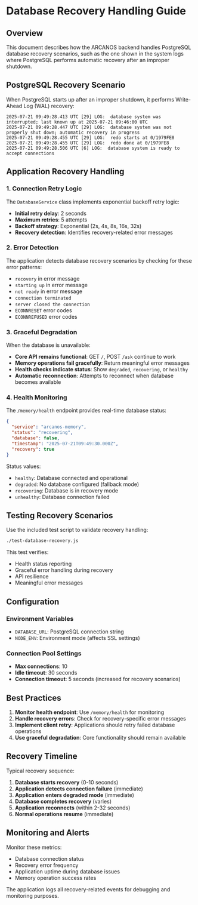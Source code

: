 # Database Recovery Handling Guide

## Overview

This document describes how the ARCANOS backend handles PostgreSQL database recovery scenarios, such as the one shown in the system logs where PostgreSQL performs automatic recovery after an improper shutdown.

## PostgreSQL Recovery Scenario

When PostgreSQL starts up after an improper shutdown, it performs Write-Ahead Log (WAL) recovery:

```
2025-07-21 09:49:28.413 UTC [29] LOG:  database system was interrupted; last known up at 2025-07-21 09:46:00 UTC
2025-07-21 09:49:28.447 UTC [29] LOG:  database system was not properly shut down; automatic recovery in progress
2025-07-21 09:49:28.455 UTC [29] LOG:  redo starts at 0/1979FE8
2025-07-21 09:49:28.455 UTC [29] LOG:  redo done at 0/1979FE8
2025-07-21 09:49:28.506 UTC [6] LOG:  database system is ready to accept connections
```

## Application Recovery Handling

### 1. Connection Retry Logic

The `DatabaseService` class implements exponential backoff retry logic:

- **Initial retry delay**: 2 seconds
- **Maximum retries**: 5 attempts
- **Backoff strategy**: Exponential (2s, 4s, 8s, 16s, 32s)
- **Recovery detection**: Identifies recovery-related error messages

### 2. Error Detection

The application detects database recovery scenarios by checking for these error patterns:

- `recovery` in error message
- `starting up` in error message
- `not ready` in error message
- `connection terminated`
- `server closed the connection`
- `ECONNRESET` error codes
- `ECONNREFUSED` error codes

### 3. Graceful Degradation

When the database is unavailable:

- **Core API remains functional**: GET `/`, POST `/ask` continue to work
- **Memory operations fail gracefully**: Return meaningful error messages
- **Health checks indicate status**: Show `degraded`, `recovering`, or `healthy`
- **Automatic reconnection**: Attempts to reconnect when database becomes available

### 4. Health Monitoring

The `/memory/health` endpoint provides real-time database status:

```json
{
  "service": "arcanos-memory",
  "status": "recovering",
  "database": false,
  "timestamp": "2025-07-21T09:49:30.000Z",
  "recovery": true
}
```

Status values:
- `healthy`: Database connected and operational
- `degraded`: No database configured (fallback mode)
- `recovering`: Database is in recovery mode
- `unhealthy`: Database connection failed

## Testing Recovery Scenarios

Use the included test script to validate recovery handling:

```bash
./test-database-recovery.js
```

This test verifies:
- Health status reporting
- Graceful error handling during recovery
- API resilience
- Meaningful error messages

## Configuration

### Environment Variables

- `DATABASE_URL`: PostgreSQL connection string
- `NODE_ENV`: Environment mode (affects SSL settings)

### Connection Pool Settings

- **Max connections**: 10
- **Idle timeout**: 30 seconds
- **Connection timeout**: 5 seconds (increased for recovery scenarios)

## Best Practices

1. **Monitor health endpoint**: Use `/memory/health` for monitoring
2. **Handle recovery errors**: Check for recovery-specific error messages
3. **Implement client retry**: Applications should retry failed database operations
4. **Use graceful degradation**: Core functionality should remain available

## Recovery Timeline

Typical recovery sequence:

1. **Database starts recovery** (0-10 seconds)
2. **Application detects connection failure** (immediate)
3. **Application enters degraded mode** (immediate)
4. **Database completes recovery** (varies)
5. **Application reconnects** (within 2-32 seconds)
6. **Normal operations resume** (immediate)

## Monitoring and Alerts

Monitor these metrics:
- Database connection status
- Recovery error frequency
- Application uptime during database issues
- Memory operation success rates

The application logs all recovery-related events for debugging and monitoring purposes.